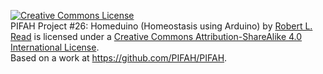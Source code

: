 



<a rel="license" href="http://creativecommons.org/licenses/by-sa/4.0/"><img alt="Creative Commons License" style="border-width:0" src="https://i.creativecommons.org/l/by-sa/4.0/88x31.png" /></a><br /><span xmlns:dct="http://purl.org/dc/terms/" href="http://purl.org/dc/dcmitype/Text" property="dct:title" rel="dct:type">PIFAH Project #26: Homeduino (Homeostasis using Arduino)</span> by <a xmlns:cc="http://creativecommons.org/ns#" href="https://github.com/PIFAH/PIFAH" property="cc:attributionName" rel="cc:attributionURL">Robert L. Read</a> is licensed under a <a rel="license" href="http://creativecommons.org/licenses/by-sa/4.0/">Creative Commons Attribution-ShareAlike 4.0 International License</a>.<br />Based on a work at <a xmlns:dct="http://purl.org/dc/terms/" href="https://github.com/PIFAH/PIFAH" rel="dct:source">https://github.com/PIFAH/PIFAH</a>. 
